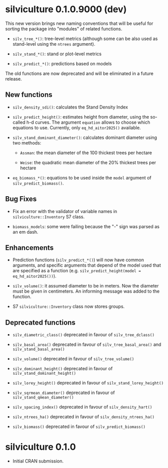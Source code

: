 
# silviculture 0.1.0.9000 (dev)

This new version brings new naming conventions that will be useful for sorting the package into "modules" of related functions.

* `silv_tree_*()`: tree-level metrics (although some can be also used as stand-level using the `ntrees` argument).

* `silv_stand_*()`: stand or plot-level metrics

* `silv_predict_*()`: predictions based on models

The old functions are now deprecated and will be eliminated in a future release.

## New functions

* `silv_density_sdi()`: calculates the Stand Density Index

* `silv_predict_height()`: estimates height from diameter, using the so-called h-d curves. The argument `equation` allows to choose which equations to use. Currently, only `eq_hd_aitor2025()` available.

* `silv_stand_dominant_diameter()`: calculates dominant diameter using two methods:

    - `Assman`: the mean diameter of the 100 thickest trees per hectare

    - `Weise`: the quadratic mean diameter of the 20% thickest trees per hectare

* `eq_biomass_*()`: equations to be used inside the `model` argument of `silv_predict_biomass()`.

## Bug Fixes

* Fix an error with the validator of variable names in `silviculture::Inventory` S7 class.

* `biomass_models`: some were failing because the "-" sign was parsed as an em dash.

## Enhancements

* Prediction functions (`silv_predict_*()`) will now have common arguments, and specific arguments that depend of the model used that are specified as a function (e.g. `silv_predict_height(model = eq_hd_aitor2025())`).

* `silv_volume()`: it assumed diameter to be in meters. Now the diameter must be given in centimeters. An informing message was added to the function.

* S7 `silviculture::Inventory` class now stores groups.

## Deprecated functions

* `silv_diametric_class()` deprecated in favour of `silv_tree_dclass()`

* `silv_basal_area()` deprecated in favour of `silv_tree_basal_area()` and `silv_stand_basal_area()`

* `silv_volume()` deprecated in favour of `silv_tree_volume()`

* `silv_dominant_height()` deprecated in favour of `silv_stand_dominant_height()`

* `silv_lorey_height()` deprecated in favour of `silv_stand_lorey_height()`

* `silv_sqrmean_diameter()` deprecated in favour of `silv_stand_qmean_diameter()`

* `silv_spacing_index()` deprecated in favour of `silv_density_hart()`

* `silv_ntrees_ha()` deprecated in favour of `silv_density_ntrees_ha()`

* `silv_biomass()` deprecated in favour of `silv_predict_biomass()`

# silviculture 0.1.0

* Initial CRAN submission.
